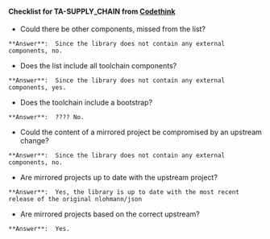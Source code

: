 #### Checklist for TA-SUPPLY_CHAIN from [Codethink](https://codethinklabs.gitlab.io/trustable/trustable/print_page.html)

*    Could there be other components, missed from the list?

    **Answer**:  Since the library does not contain any external components, no.

*    Does the list include all toolchain components?

    **Answer**:  Since the library does not contain any external components, yes.

*    Does the toolchain include a bootstrap?

    **Answer**:  ???? No.

*    Could the content of a mirrored project be compromised by an upstream change?

    **Answer**:  Since the library does not contain any external components, no.

*    Are mirrored projects up to date with the upstream project?

    **Answer**:  Yes, the library is up to date with the most recent release of the original nlohmann/json

*    Are mirrored projects based on the correct upstream?

    **Answer**:  Yes.